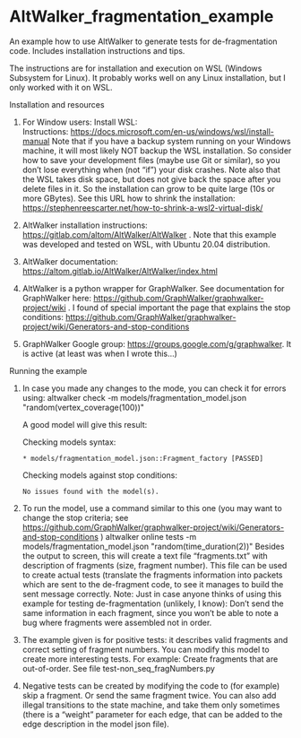 # AltWalker_fragmentation_example
An example how to use AltWalker to generate tests for de-fragmentation code. Includes installation instructions and tips. 

The instructions are for installation and execution on WSL (Windows Subsystem for Linux). It probably works well on any Linux installation, but I only worked with it on WSL. 

Installation and resources
1)	For Window users: Install WSL:  
Instructions:  https://docs.microsoft.com/en-us/windows/wsl/install-manual
Note that if you have a backup system running on your Windows machine, it will most likely NOT backup the WSL installation. So consider how to save your development files (maybe use Git or similar), so you don’t lose everything when (not “if”) your disk crashes. 
Note also that the WSL takes disk space, but does not give back the space after you delete files in it. So the installation can grow to be quite large (10s or more GBytes). See this URL how to shrink the installation: https://stephenreescarter.net/how-to-shrink-a-wsl2-virtual-disk/ 
2)	AltWalker installation instructions: https://gitlab.com/altom/AltWalker/AltWalker . Note that this example was developed and tested on WSL, with Ubuntu 20.04 distribution. 

3)	AltWalker documentation: https://altom.gitlab.io/AltWalker/AltWalker/index.html

4)	AltWalker is a python wrapper for GraphWalker. See  documentation for GraphWalker here: https://github.com/GraphWalker/graphwalker-project/wiki . I found of special important the page that explains the stop conditions:  https://github.com/GraphWalker/graphwalker-project/wiki/Generators-and-stop-conditions 

5)	GraphWalker Google group:  https://groups.google.com/g/graphwalker. It is active (at least was when I wrote this…)

Running the example
1)	In case you made any changes to the mode, you can check it for errors using: 
altwalker check -m models/fragmentation_model.json "random(vertex_coverage(100))"

      A good model will give this result: 

      Checking models syntax:

        * models/fragmentation_model.json::Fragment_factory [PASSED]

      Checking models against stop conditions:

        No issues found with the model(s).
 

2)	To run the model, use a command similar to this one (you may want to change the stop criteria; see https://github.com/GraphWalker/graphwalker-project/wiki/Generators-and-stop-conditions )
altwalker online tests -m models/fragmentation_model.json "random(time_duration(2))"
Besides the output to screen, this will create a text file “fragments.txt” with description of fragments (size, fragment number). This file can be used to create actual tests (translate the fragments information into packets which are sent to the de-fragment code, to see it manages to build the sent message correctly. 
Note: Just in case anyone thinks of using this example for testing de-fragmentation (unlikely, I know): Don’t send the same information in each fragment, since you won’t be able to note a bug where fragments were assembled not in order. 
3)	The example given is for positive tests: it describes valid fragments and correct setting of fragment numbers. You can modify this model to create more interesting tests. For example: Create fragments that are out-of-order. See file test-non_seq_fragNumbers.py 

4)	Negative tests can be created by modifying the code to (for example) skip a fragment. Or send the same fragment twice. You can also add illegal transitions to the state machine, and take them only sometimes (there is a “weight” parameter for each edge, that can be added to the edge description in the model json file).


